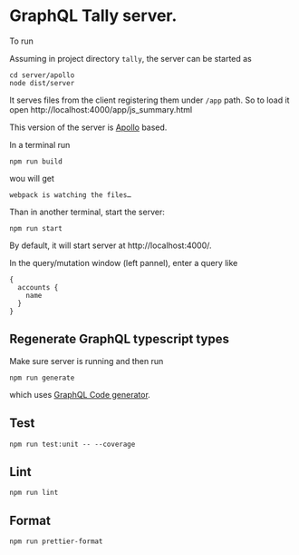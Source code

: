 # GraphQL Tally server.

To run

Assuming in project directory `tally`, the server can be started as

```
cd server/apollo
node dist/server
```

It serves files from the client registering them under `/app` path.
So to load it open http://localhost:4000/app/js_summary.html

This version of the server is [Apollo](https://www.apollographql.com) based.

In a terminal run

```
npm run build
```

wou will get

```
webpack is watching the files…
```

Than in another terminal, start the server:

```
npm run start
```

By default, it will start server at http://localhost:4000/.

In the query/mutation window (left pannel), enter a query like

```
{
  accounts {
    name
  }
}
```

## Regenerate GraphQL typescript types

Make sure server is running and then run

```
npm run generate
```

which uses
[GraphQL Code generator](https://graphql-code-generator.com/docs/getting-started/index).

## Test

```
npm run test:unit -- --coverage
```

## Lint

```
npm run lint
```

## Format

```
npm run prettier-format
```
